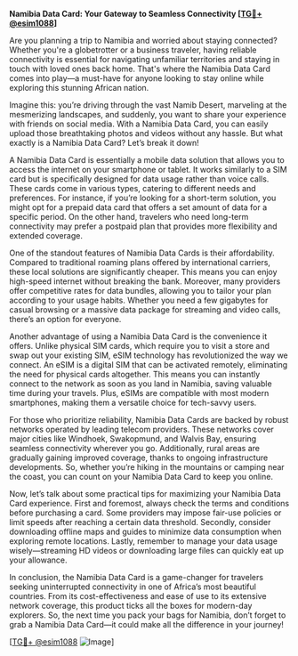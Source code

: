 **Namibia Data Card: Your Gateway to Seamless Connectivity [[TG💪+ @esim1088](https://t.me/s/esim1088)]**

Are you planning a trip to Namibia and worried about staying connected? Whether you're a globetrotter or a business traveler, having reliable connectivity is essential for navigating unfamiliar territories and staying in touch with loved ones back home. That's where the Namibia Data Card comes into play—a must-have for anyone looking to stay online while exploring this stunning African nation.

Imagine this: you’re driving through the vast Namib Desert, marveling at the mesmerizing landscapes, and suddenly, you want to share your experience with friends on social media. With a Namibia Data Card, you can easily upload those breathtaking photos and videos without any hassle. But what exactly is a Namibia Data Card? Let’s break it down!

A Namibia Data Card is essentially a mobile data solution that allows you to access the internet on your smartphone or tablet. It works similarly to a SIM card but is specifically designed for data usage rather than voice calls. These cards come in various types, catering to different needs and preferences. For instance, if you’re looking for a short-term solution, you might opt for a prepaid data card that offers a set amount of data for a specific period. On the other hand, travelers who need long-term connectivity may prefer a postpaid plan that provides more flexibility and extended coverage.

One of the standout features of Namibia Data Cards is their affordability. Compared to traditional roaming plans offered by international carriers, these local solutions are significantly cheaper. This means you can enjoy high-speed internet without breaking the bank. Moreover, many providers offer competitive rates for data bundles, allowing you to tailor your plan according to your usage habits. Whether you need a few gigabytes for casual browsing or a massive data package for streaming and video calls, there’s an option for everyone.

Another advantage of using a Namibia Data Card is the convenience it offers. Unlike physical SIM cards, which require you to visit a store and swap out your existing SIM, eSIM technology has revolutionized the way we connect. An eSIM is a digital SIM that can be activated remotely, eliminating the need for physical cards altogether. This means you can instantly connect to the network as soon as you land in Namibia, saving valuable time during your travels. Plus, eSIMs are compatible with most modern smartphones, making them a versatile choice for tech-savvy users.

For those who prioritize reliability, Namibia Data Cards are backed by robust networks operated by leading telecom providers. These networks cover major cities like Windhoek, Swakopmund, and Walvis Bay, ensuring seamless connectivity wherever you go. Additionally, rural areas are gradually gaining improved coverage, thanks to ongoing infrastructure developments. So, whether you’re hiking in the mountains or camping near the coast, you can count on your Namibia Data Card to keep you online.

Now, let’s talk about some practical tips for maximizing your Namibia Data Card experience. First and foremost, always check the terms and conditions before purchasing a card. Some providers may impose fair-use policies or limit speeds after reaching a certain data threshold. Secondly, consider downloading offline maps and guides to minimize data consumption when exploring remote locations. Lastly, remember to manage your data usage wisely—streaming HD videos or downloading large files can quickly eat up your allowance.

In conclusion, the Namibia Data Card is a game-changer for travelers seeking uninterrupted connectivity in one of Africa’s most beautiful countries. From its cost-effectiveness and ease of use to its extensive network coverage, this product ticks all the boxes for modern-day explorers. So, the next time you pack your bags for Namibia, don’t forget to grab a Namibia Data Card—it could make all the difference in your journey!

[[TG💪+ @esim1088](https://t.me/s/esim1088) ![Image](https://i.postimg.cc/Y0z9fWf4/image.png)]